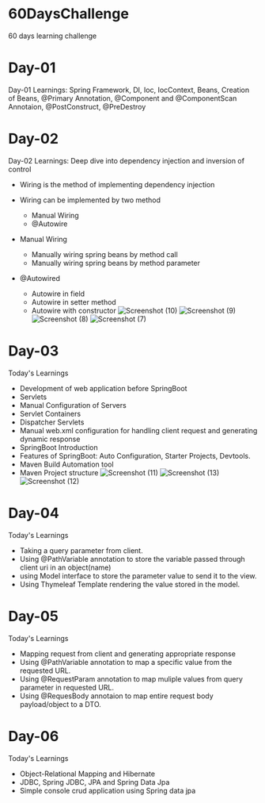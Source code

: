 # 60DaysChallenge
60 days learning challenge 

# Day-01
 Day-01 Learnings: Spring Framework, DI, Ioc, IocContext, Beans, Creation of Beans, @Primary Annotation, @Component and @ComponentScan Annotaion, @PostConstruct, @PreDestroy

# Day-02
 Day-02 Learnings: Deep dive into dependency injection and inversion of control
 - Wiring is the method of implementing dependency injection
 - Wiring can be implemented by two method
    - Manual Wiring
    - @Autowire
 - Manual Wiring
   - Manually wiring spring beans by method call
   - Manually wiring spring beans by method parameter

 - @Autowired
   - Autowire in field
   - Autowire in setter method
   - Autowire with constructor
![Screenshot (10)](https://github.com/Satishlm10/60DaysChallenge/assets/82279173/34c0bb16-8654-49fc-91e9-399f650eea29)
![Screenshot (9)](https://github.com/Satishlm10/60DaysChallenge/assets/82279173/aed2f5f5-2ed1-4076-8d16-a6da245dc640)
![Screenshot (8)](https://github.com/Satishlm10/60DaysChallenge/assets/82279173/0bc77c40-92cb-4c95-8b52-689e4979886f)
![Screenshot (7)](https://github.com/Satishlm10/60DaysChallenge/assets/82279173/d96aab13-b412-4eaa-bf33-7728150f7e5e)

# Day-03
  Today's Learnings

  - Development of web application before SpringBoot
  - Servlets
  - Manual Configuration of Servers
  - Servlet Containers
  - Dispatcher Servlets
  - Manual web.xml configuration for handling client request and generating dynamic response
  - SpringBoot Introduction
  - Features of SpringBoot: Auto Configuration, Starter Projects, Devtools.
  - Maven Build Automation tool
  - Maven Project structure
![Screenshot (11)](https://github.com/Satishlm10/60DaysChallenge/assets/82279173/76a4256c-2259-41e2-acba-f6b6a7d96a53)
![Screenshot (13)](https://github.com/Satishlm10/60DaysChallenge/assets/82279173/15c8305d-c39a-4520-9f8f-f23238d23741)
![Screenshot (12)](https://github.com/Satishlm10/60DaysChallenge/assets/82279173/3348a100-c298-4586-adfe-c3b02cac7b5f)

# Day-04
 Today's Learnings

   - Taking a query parameter from client.
   - Using @PathVariable annotation to store the variable passed through client uri in an object(name)
   - using Model interface to store the parameter value to send it to the view.
   - Using Thymeleaf Template rendering the value stored in the model.
  

# Day-05
  Today's Learnings
   - Mapping request from client and generating appropriate response
   - Using @PathVariable annotation to map a specific value from the requested URL.
   - Using @RequestParam annotation to map muliple values from query parameter in requested URL.
   - Using @RequesBody annotaion to map entire request body payload/object to a DTO. 

# Day-06
  Today's Learnings
   - Object-Relational Mapping and Hibernate
   - JDBC, Spring JDBC, JPA and Spring Data Jpa
   - Simple console crud application using Spring data jpa
 
